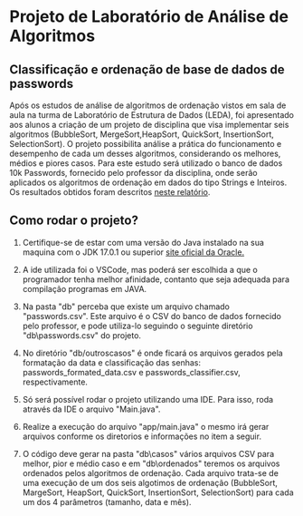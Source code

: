 # Projeto de Laboratório de Análise de Algoritmos

## Classificação e ordenação de base de dados de passwords

Após os estudos de análise de algoritmos de ordenação vistos em sala de aula na turma de Laboratório de Estrutura de Dados (LEDA), foi apresentado aos alunos a criação de um projeto de disciplina que visa implementar seis algoritmos (BubbleSort, MergeSort,HeapSort, QuickSort, InsertionSort, SelectionSort). O projeto possibilita análise a prática do funcionamento e desempenho de cada um desses algoritmos, considerando os melhores, médios e piores casos. Para este estudo será utilizado o banco de dados 10k Passwords, fornecido pelo professor da disciplina, onde serão aplicados os algoritmos de ordenação em dados do tipo Strings e Inteiros. Os resultados obtidos foram descritos [neste relatório](https://docs.google.com/document/d/12F8pTblzYzY5a7Xt21ZtICBKxmBmt156QIr4bwoFNXg/edit?usp=sharing).

## Como rodar o projeto?

1. Certifique-se de estar com uma versão do Java instalado na sua maquina com o JDK 17.0.1 ou superior [site oficial da Oracle.](https://www.oracle.com/java/technologies/javase/jdk17-archive-downloads.html)

2. A ide utilizada foi o VSCode, mas poderá ser escolhida a que o programador tenha melhor afinidade, contanto que seja adequada para compilação programas em JAVA.

3. Na pasta "db" perceba que existe um arquivo chamado "passwords.csv". Este arquivo é o CSV do banco de dados fornecido pelo professor, e  pode utiliza-lo seguindo o seguinte diretório  "db\passwords.csv" do projeto.

4. No diretório "db/outroscasos" é onde ficará os arquivos gerados pela formatação da data e classificação das senhas: passwords_formated_data.csv e passwords_classifier.csv, respectivamente.

5. Só será possível rodar o projeto utilizando uma IDE. Para isso, roda através da IDE o arquivo "Main.java".

6. Realize a execução do arquivo "app/main.java" o mesmo irá gerar arquivos conforme os diretorios e informações no item a seguir.

7. O código deve gerar na pasta "db\casos" vários arquivos CSV para melhor, pior e médio caso e em "db\ordenados" teremos os arquivos ordenados pelos algoritmos de ordenação. Cada arquivo trata-se de uma execução de um dos seis algotimos de ordenação (BubbleSort, MargeSort, HeapSort, QuickSort, InsertionSort, SelectionSort) para cada um dos 4 parâmetros (tamanho, data e mês).
